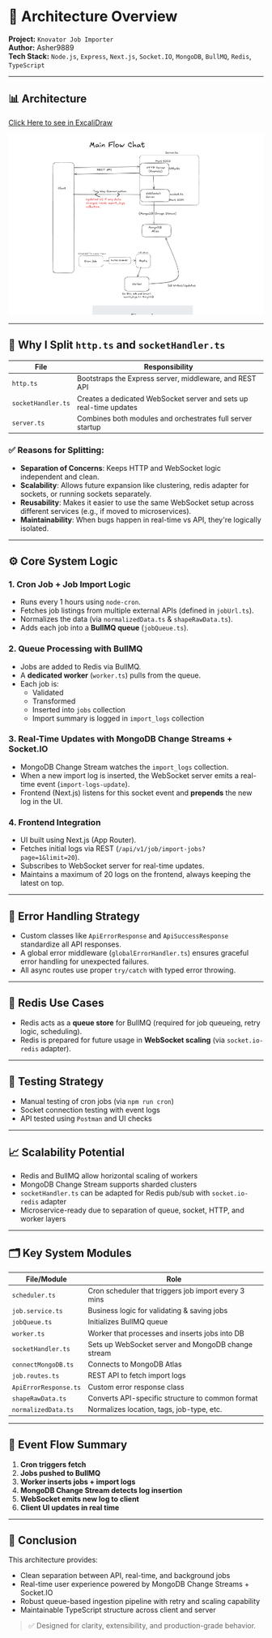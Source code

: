 # 🧱 Architecture Overview

**Project:** `Knovator Job Importer`  
**Author:** Asher9889  
**Tech Stack:** `Node.js`, `Express`, `Next.js`, `Socket.IO`, `MongoDB`, `BullMQ`, `Redis`, `TypeScript`

---

<h2>📊 Architecture</h2>

[Click Here to see in ExcaliDraw](https://excalidraw.com/#json=NtGx28Osr02nVidNA1ZMh,LgHIBGfGhw1zKSo_LG-LMw)

<img src="./architecture.png" width="800" />

---

## 🧩 Why I Split `http.ts` and `socketHandler.ts`

| File               | Responsibility                                                       |
|--------------------|----------------------------------------------------------------------|
| `http.ts`          | Bootstraps the Express server, middleware, and REST API              |
| `socketHandler.ts` | Creates a dedicated WebSocket server and sets up real-time updates   |
| `server.ts`        | Combines both modules and orchestrates full server startup           |

### ✅ Reasons for Splitting:
- **Separation of Concerns**: Keeps HTTP and WebSocket logic independent and clean.
- **Scalability**: Allows future expansion like clustering, redis adapter for sockets, or running sockets separately.
- **Reusability**: Makes it easier to use the same WebSocket setup across different services (e.g., if moved to microservices).
- **Maintainability**: When bugs happen in real-time vs API, they're logically isolated.

---

## ⚙️ Core System Logic

### 1. **Cron Job + Job Import Logic**
- Runs every 1 hours using `node-cron`.
- Fetches job listings from multiple external APIs (defined in `jobUrl.ts`).
- Normalizes the data (via `normalizedData.ts` & `shapeRawData.ts`).
- Adds each job into a **BullMQ queue** (`jobQueue.ts`).

### 2. **Queue Processing with BullMQ**
- Jobs are added to Redis via BullMQ.
- A **dedicated worker** (`worker.ts`) pulls from the queue.
- Each job is:
  - Validated
  - Transformed
  - Inserted into `jobs` collection
  - Import summary is logged in `import_logs` collection

### 3. **Real-Time Updates with MongoDB Change Streams + Socket.IO**
- MongoDB Change Stream watches the `import_logs` collection.
- When a new import log is inserted, the WebSocket server emits a real-time event (`import-logs-update`).
- Frontend (Next.js) listens for this socket event and **prepends** the new log in the UI.

### 4. **Frontend Integration**
- UI built using Next.js (App Router).
- Fetches initial logs via REST (`/api/v1/job/import-jobs?page=1&limit=20`).
- Subscribes to WebSocket server for real-time updates.
- Maintains a maximum of 20 logs on the frontend, always keeping the latest on top.

---

## 🔐 Error Handling Strategy

- Custom classes like `ApiErrorResponse` and `ApiSuccessResponse` standardize all API responses.
- A global error middleware (`globalErrorHandler.ts`) ensures graceful error handling for unexpected failures.
- All async routes use proper `try/catch` with typed error throwing.

---

## 📡 Redis Use Cases

- Redis acts as a **queue store** for BullMQ (required for job queueing, retry logic, scheduling).
- Redis is prepared for future usage in **WebSocket scaling** (via `socket.io-redis` adapter).

---

## 🧪 Testing Strategy

- Manual testing of cron jobs (via `npm run cron`)
- Socket connection testing with event logs
- API tested using `Postman` and UI checks

---

## 📈 Scalability Potential

- Redis and BullMQ allow horizontal scaling of workers
- MongoDB Change Stream supports sharded clusters
- `socketHandler.ts` can be adapted for Redis pub/sub with `socket.io-redis` adapter
- Microservice-ready due to separation of queue, socket, HTTP, and worker layers

---

## 🗂 Key System Modules

| File/Module                  | Role |
|-----------------------------|------|
| `scheduler.ts`              | Cron scheduler that triggers job import every 3 mins |
| `job.service.ts`            | Business logic for validating & saving jobs |
| `jobQueue.ts`               | Initializes BullMQ queue |
| `worker.ts`                 | Worker that processes and inserts jobs into DB |
| `socketHandler.ts`          | Sets up WebSocket server and MongoDB change stream |
| `connectMongoDB.ts`         | Connects to MongoDB Atlas |
| `job.routes.ts`             | REST API to fetch import logs |
| `ApiErrorResponse.ts`       | Custom error response class |
| `shapeRawData.ts`           | Converts API-specific structure to common format |
| `normalizedData.ts`         | Normalizes location, tags, job-type, etc. |

---

## 🔄 Event Flow Summary

1. **Cron triggers fetch**
2. **Jobs pushed to BullMQ**
3. **Worker inserts jobs + import logs**
4. **MongoDB Change Stream detects log insertion**
5. **WebSocket emits new log to client**
6. **Client UI updates in real time**

---

## 🏁 Conclusion

This architecture provides:
- Clean separation between API, real-time, and background jobs
- Real-time user experience powered by MongoDB Change Streams + Socket.IO
- Robust queue-based ingestion pipeline with retry and scaling capability
- Maintainable TypeScript structure across client and server

> ✅ Designed for clarity, extensibility, and production-grade behavior.